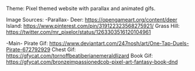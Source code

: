 Theme: Pixel themed website with parallax and animated gifs. 


Image Sources:
-Parallax-
Deer: https://opengameart.org/content/deer
Island: https://www.pinterest.com/pin/319122323568275921/
Grass Hill: https://twitter.com/mr_pixelor/status/1263303516120104961

-Main-
Pirate Gif: https://www.deviantart.com/247nosh/art/One-Tap-Duels-Pirate-672792929
Chest Gif: https://gfycat.com/tornoffbeatiberianemeraldlizard
Book Gif: https://gfycat.com/bronzeimpassionedcob-pixel-art-fantasy-book-dnd
